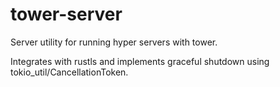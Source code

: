 # tower-server

Server utility for running hyper servers with tower.

Integrates with rustls and implements graceful shutdown using tokio_util/CancellationToken.
